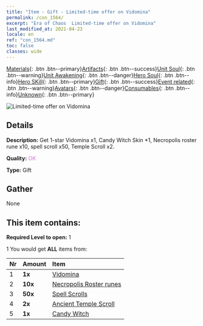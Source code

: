 ```yaml
---
title: "Item - Gift - Limited-time offer on Vidomina"
permalink: /con_1564/
excerpt: "Era of Chaos  Limited-time offer on Vidomina"
last_modified_at: 2021-04-23
locale: en
ref: "con_1564.md"
toc: false
classes: wide
---
```

 [Materials](/Items/){: .btn .btn--primary}[Artifacts](/Items/Artifacts/){: .btn .btn--success}[Unit Soul](/Items/UnitSoul/){: .btn .btn--warning}[Unit Awakening](/Items/UnitAwakening/){: .btn .btn--danger}[Hero Soul](/Items/HeroSoul/){: .btn .btn--info}[Hero SKill](/Items/HeroSkill/){: .btn .btn--primary}[Gift](/Items/Gift/){: .btn .btn--success}[Event related](/Items/Events/){: .btn .btn--warning}[Avatars](/Items/Avatars/){: .btn .btn--danger}[Consumables](/Items/Consumables/){: .btn .btn--info}[Unknown](/Items/Unknown/){: .btn .btn--primary}

 ![Limited-time offer on Vidomina](/images/t/i_907178.png)

## Details
 **Description:** Get 1-star Vidomina x1, Candy Witch Skin *1, Necropolis roster rune x10, spell scroll x50, Temple Scroll x2.

 **Quality:** <span style="color: #DA70D6">OK</span>

 **Type:** Gift

## Gather

  None

## This item contains:

 **Required Level to open:** 1

 1 You would get **ALL** items  from:

  | Nr | Amount |     Item    |
  |:---|:-------|:------------|
  | 1 |  **1x** | [Vidomina](/heroes/Vidomina/) |  | 
  | 2 |  **10x** | [Necropolis Roster runes](/Items/con_755/) |  | 
  | 3 |  **50x** | [Spell Scrolls](/Items/con_694/) |  | 
  | 4 |  **2x** | [Ancient Temple Scroll](/Items/con_697/) |  | 
  | 5 |  **1x** | [Candy Witch](/Items/con_1053/) |  | 
